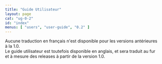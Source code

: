```yaml
---
title: "Guide Utilisateur"
layout: page
cat: "ug-0-2"
id: "index"
menus: [ "users", "user-guide", "0.2" ]
---
```


Aucune traduction en français n'est disponible pour les versions antérieures à la 1.0.  
Le guide utilisateur est toutefois disponible en anglais, et sera traduit au fur et à mesure
des releases à partir de la version 1.0.
